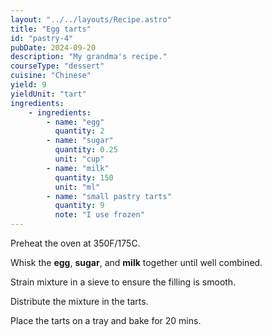 ```yaml
---
layout: "../../layouts/Recipe.astro"
title: "Egg tarts"
id: "pastry-4"
pubDate: 2024-09-20
description: "My grandma's recipe."
courseType: "dessert"
cuisine: "Chinese"
yield: 9
yieldUnit: "tart"
ingredients:
    - ingredients:
        - name: "egg"
          quantity: 2
        - name: "sugar"
          quantity: 0.25
          unit: "cup"
        - name: "milk"
          quantity: 150
          unit: "ml"
        - name: "small pastry tarts"
          quantity: 9
          note: "I use frozen"
---
```

Preheat the oven at 350F/175C.

Whisk the **egg**, **sugar**, and **milk** together until well combined.

Strain mixture in a sieve to ensure the filling is smooth.

Distribute the mixture in the tarts.

Place the tarts on a tray and bake for 20 mins.